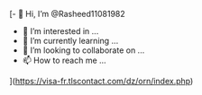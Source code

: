 [- 👋 Hi, I’m @Rasheed11081982
- 👀 I’m interested in ...
- 🌱 I’m currently learning ...
- 💞️ I’m looking to collaborate on ...
- 📫 How to reach me ...

<!---
Rasheed11081982/Rasheed11081982 is a ✨ special ✨ repository because its `README.md` (this file) appears on your GitHub profile.
You can click the Preview link to take a look at your changes.
--->
](https://visa-fr.tlscontact.com/dz/orn/index.php)
